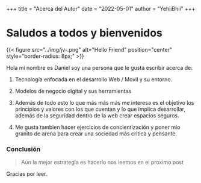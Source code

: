 +++
title = "Acerca del Autor"
date = "2022-05-01"
author = "YehiiBhii"
+++

# Saludos a todos y bienvenidos

<!--{{<img src="../../public/img/jv-.png">}}-->



{{< figure src="../img/jv-.png" alt="Hello Friend" position="center" style="border-radius: 8px;" >}}


Hola mi nombre es Daniel soy una persona que le gusta escribir acerca de:

1. Tecnología enfocada en el desarrollo Web / Movil y su entorno.

2. Modelos de negocio digital y sus herramientas
3. Además de todo esto lo que más más más me interesa es el objetivo
  los principios y valores con los que cuentan y lo que implica desarrollar, además de la seguridad
  dentro de la web crear espacios seguros. 
4. Me gusta tambien hacer ejercicios de concientización y poner mio granito de arena para crear una sociedad más 
critica y pensante.

### Conclusión

>Aún la mejor estrategia es hacerlo nos leemos en el proximo post

Gracias por leer.
